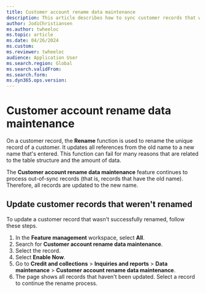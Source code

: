 ```yaml
---
title: Customer account rename data maintenance
description: This article describes how to sync customer records that weren't updated during the rename process.
author: JodiChristiansen
ms.author: twheeloc
ms.topic: article
ms.date: 04/26/2024
ms.custom: 
ms.reviewer: twheeloc 
audience: Application User
ms.search.region: Global
ms.search.validFrom:
ms.search.form: 
ms.dyn365.ops.version: 
---
```


# Customer account rename data maintenance

On a customer record, the **Rename** function is used to rename the unique record of a customer. It updates all references from the old name to a new name that's entered. This function can fail for many reasons that are related to the table structure and the amount of data.

The **Customer account rename data maintenance** feature continues to process out-of-sync records (that is, records that have the old name). Therefore, all records are updated to the new name.

## Update customer records that weren't renamed

To update a customer record that wasn't successfully renamed, follow these steps.

1. In the **Feature management** workspace, select **All**.
1. Search for **Customer account rename data maintenance**.
1. Select the record.
1. Select **Enable Now**.
1. Go to **Credit and collections** \> **Inquiries and reports** \> **Data maintenance** \> **Customer account rename data maintenance**.
1. The page shows all records that haven't been updated. Select a record to continue the rename process.
